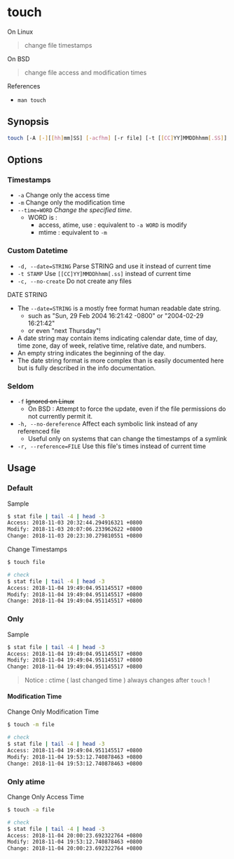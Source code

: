 # touch

On Linux

> change file timestamps

On BSD

> change file access and modification times

References

* `man touch`

## Synopsis

```bash
touch [-A [-][[hh]mm]SS] [-acfhm] [-r file] [-t [[CC]YY]MMDDhhmm[.SS]] file ...
```

## Options

### Timestamps

* `-a` Change only the access time
* `-m` Change only the modification time
* `--time=WORD` _Change the specified time_.
  * WORD is :
    * access, atime, use : equivalent to `-a WORD` is modify
    * mtime : equivalent to `-m`

### Custom Datetime

* `-d, --date=STRING` Parse STRING and use it instead of current time
* `-t STAMP` Use `[[CC]YY]MMDDhhmm[.ss]` instead of current time
* `-c, --no-create` Do not create any files

DATE STRING

* The `--date=STRING` is a mostly free format human readable date string.
  * such as "Sun, 29 Feb 2004 16:21:42 -0800" or "2004-02-29 16:21:42"
  * or even "next Thursday"!
* A date string may contain items indicating calendar date, time of day, time zone, day of week, relative time, relative date, and numbers.
* An empty string indicates the beginning of the day.
* The date string format is more complex than is easily documented here but is fully described in the info documentation.

### Seldom

* `-f` ~~Ignored on Linux~~
  * On BSD : Attempt to force the update, even if the file permissions do not currently permit it.
* `-h, --no-dereference` Affect each symbolic link instead of any referenced file
  * Useful only on systems that can change the  timestamps of a symlink
* `-r, --reference=FILE` Use this file's times instead of current time

## Usage

### Default

Sample

```bash
$ stat file | tail -4 | head -3
Access: 2018-11-03 20:32:44.294916321 +0800
Modify: 2018-11-03 20:07:06.233962622 +0800
Change: 2018-11-03 20:23:30.279810551 +0800
```

Change Timestamps

```bash
$ touch file

# check
$ stat file | tail -4 | head -3
Access: 2018-11-04 19:49:04.951145517 +0800
Modify: 2018-11-04 19:49:04.951145517 +0800
Change: 2018-11-04 19:49:04.951145517 +0800
```

### Only

Sample

```bash
$ stat file | tail -4 | head -3
Access: 2018-11-04 19:49:04.951145517 +0800
Modify: 2018-11-04 19:49:04.951145517 +0800
Change: 2018-11-04 19:49:04.951145517 +0800
```

> Notice : ctime \( last changed time \) always changes after `touch` !

#### Modification Time

Change Only Modification Time

```bash
$ touch -m file

# check
$ stat file | tail -4 | head -3
Access: 2018-11-04 19:49:04.951145517 +0800
Modify: 2018-11-04 19:53:12.740878463 +0800
Change: 2018-11-04 19:53:12.740878463 +0800
```

### Only atime

Change Only Access Time

```bash
$ touch -a file

# check
$ stat file | tail -4 | head -3
Access: 2018-11-04 20:00:23.692322764 +0800
Modify: 2018-11-04 19:53:12.740878463 +0800
Change: 2018-11-04 20:00:23.692322764 +0800
```

